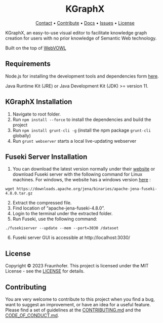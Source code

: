 
<h1 align="center">
  <br>
      KGraphX
  <br>
</h1>

<p align="center">
  <a href="mailto:ahmad.hemid@fit.fraunhofer.de">Contact</a> •
  <a href="#contributing">Contribute</a> •
<a href="https://ahemaid.github.io/KGraphX/">Docs</a> •
  <a href="https://github.com/ahemaid/KGraphX/issues">Issues</a> •
  <a href="#license">License</a>
</p>


KGraphX, an easy-to-use visual editor to facilitate knowledge graph creation
for users with no prior knowledge of Semantic Web technology.

Built on the top of [WebVOWL](http://vowl.visualdataweb.org/webvowl.html)

Requirements
------------
Node.js for installing the development tools and dependencies form [here](https://nodejs.org/en).

Java Runtime Kit (JRE) or Java Development Kit (JDK) >= version 11.

KGraphX Installation
-----------------
1. Navigate to root folder.
2. Run `npm install --force` to install the dependencies and build the project
3. Run `npm install grunt-cli -g` (install the npm package `grunt-cli` globally)
4. Run `grunt webserver` starts a local live-updating webserver


Fuseki Server Installation
-----------------
1. You can download the latest version normally under their [website](https://jena.apache.org/download/index.cgi) or download Fuseki server with the following command for Linux machines. For windows, the website has a windows version [here](https://dlcdn.apache.org/jena/binaries/apache-jena-fuseki-4.8.0.zip) : 
```
wget https://downloads.apache.org/jena/binaries/apache-jena-fuseki-4.8.0.tar.gz
```
2. Extract the compressed file. 
3. Find location of “apache-jena-fuseki-4.8.0”. 
4. Login to the terminal under the extracted folder. 
5. Run Fuseki, use the following command:
```
./fusekiserver --update --mem --port=3030 /dataset
```
6. Fuseki server GUI is accessible at http://localhost:3030/

<!-- **Contact FTeam**: ids-appstore@fit.fraunhofer.de
 -->
## License
Copyright © 2023 Fraunhofer. This project is licensed under the MIT License - see the
[LICENSE](LICENSE) for details.

## Contributing
You are very welcome to contribute to this project when you find a bug, want to suggest an improvement, or have an idea for a useful feature. Please find a set of guidelines at the [CONTRIBUTING.md](https://github.com/ahemaid/KGraphX/blob/main/CONTRIBUTING.md) and the [CODE_OF_CONDUCT.md](https://github.com/ahemaid/KGraphX/blob/main/CODE_OF_CONDUCT.md).
